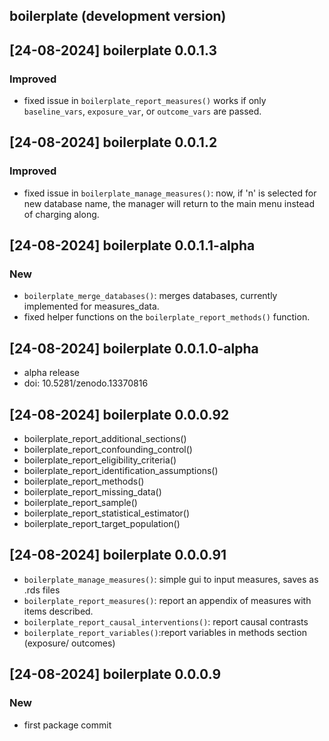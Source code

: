 ## boilerplate (development version)


## [24-08-2024] boilerplate 0.0.1.3

### Improved

* fixed issue in `boilerplate_report_measures()` works if only `baseline_vars`, `exposure_var`, or `outcome_vars` are passed. 



## [24-08-2024] boilerplate 0.0.1.2

### Improved

* fixed issue in `boilerplate_manage_measures()`: now, if 'n' is selected for new database name, the manager will return to the main menu instead of charging along. 

## [24-08-2024] boilerplate 0.0.1.1-alpha

### New

* `boilerplate_merge_databases()`: merges databases, currently implemented for measures_data.
* fixed helper functions on the `boilerplate_report_methods()` function.

## [24-08-2024] boilerplate 0.0.1.0-alpha

* alpha release
* doi: 10.5281/zenodo.13370816


## [24-08-2024] boilerplate 0.0.0.92

*  boilerplate_report_additional_sections()
*  boilerplate_report_confounding_control()
*  boilerplate_report_eligibility_criteria()
*  boilerplate_report_identification_assumptions()
*  boilerplate_report_methods()
*  boilerplate_report_missing_data()
*  boilerplate_report_sample()
*  boilerplate_report_statistical_estimator()
*  boilerplate_report_target_population()

## [24-08-2024] boilerplate 0.0.0.91

* `boilerplate_manage_measures()`: simple gui to input measures, saves as .rds files 
* `boilerplate_report_measures()`:  report an appendix of measures with items described.
* `boilerplate_report_causal_interventions()`: report causal contrasts
* `boilerplate_report_variables()`:report variables in methods section (exposure/ outcomes)

## [24-08-2024] boilerplate 0.0.0.9

### New

* first package commit 
